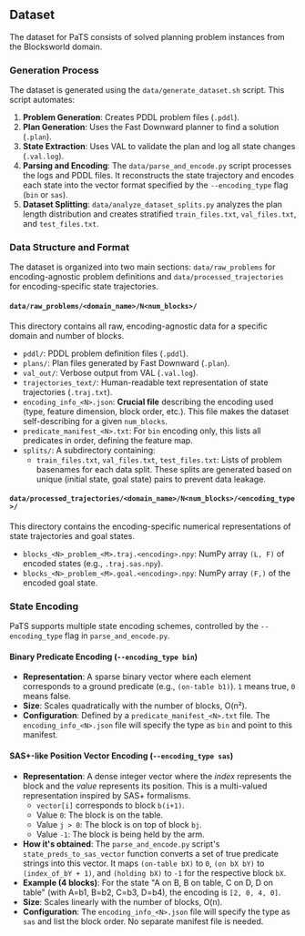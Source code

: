 ## Dataset

The dataset for PaTS consists of solved planning problem instances from the Blocksworld domain.

### Generation Process

The dataset is generated using the `data/generate_dataset.sh` script. This script automates:

1.  **Problem Generation**: Creates PDDL problem files (`.pddl`).
2.  **Plan Generation**: Uses the Fast Downward planner to find a solution (`.plan`).
3.  **State Extraction**: Uses VAL to validate the plan and log all state changes (`.val.log`).
4.  **Parsing and Encoding**: The `data/parse_and_encode.py` script processes the logs and PDDL files. It reconstructs the state trajectory and encodes each state into the vector format specified by the `--encoding_type` flag (`bin` or `sas`).
5.  **Dataset Splitting**: `data/analyze_dataset_splits.py` analyzes the plan length distribution and creates stratified `train_files.txt`, `val_files.txt`, and `test_files.txt`.

### Data Structure and Format

The dataset is organized into two main sections: `data/raw_problems` for encoding-agnostic problem definitions and `data/processed_trajectories` for encoding-specific state trajectories.

#### `data/raw_problems/<domain_name>/N<num_blocks>/`

This directory contains all raw, encoding-agnostic data for a specific domain and number of blocks.

- `pddl/`: PDDL problem definition files (`.pddl`).
- `plans/`: Plan files generated by Fast Downward (`.plan`).
- `val_out/`: Verbose output from VAL (`.val.log`).
- `trajectories_text/`: Human-readable text representation of state trajectories (`.traj.txt`).
- `encoding_info_<N>.json`: **Crucial file** describing the encoding used (type, feature dimension, block order, etc.). This file makes the dataset self-describing for a given `num_blocks`.
- `predicate_manifest_<N>.txt`: For `bin` encoding only, this lists all predicates in order, defining the feature map.
- `splits/`: A subdirectory containing:
  - `train_files.txt`, `val_files.txt`, `test_files.txt`: Lists of problem basenames for each data split. These splits are generated based on unique (initial state, goal state) pairs to prevent data leakage.

#### `data/processed_trajectories/<domain_name>/N<num_blocks>/<encoding_type>/`

This directory contains the encoding-specific numerical representations of state trajectories and goal states.

- `blocks_<N>_problem_<M>.traj.<encoding>.npy`: NumPy array `(L, F)` of encoded states (e.g., `.traj.sas.npy`).
- `blocks_<N>_problem_<M>.goal.<encoding>.npy`: NumPy array `(F,)` of the encoded goal state.

### State Encoding

PaTS supports multiple state encoding schemes, controlled by the `--encoding_type` flag in `parse_and_encode.py`.

#### Binary Predicate Encoding (`--encoding_type bin`)

- **Representation**: A sparse binary vector where each element corresponds to a ground predicate (e.g., `(on-table b1)`). `1` means true, `0` means false.
- **Size**: Scales quadratically with the number of blocks, O(n²).
- **Configuration**: Defined by a `predicate_manifest_<N>.txt` file. The `encoding_info_<N>.json` file will specify the type as `bin` and point to this manifest.

#### SAS+-like Position Vector Encoding (`--encoding_type sas`)

- **Representation**: A dense integer vector where the _index_ represents the block and the _value_ represents its position. This is a multi-valued representation inspired by SAS+ formalisms.
  - `vector[i]` corresponds to block `b(i+1)`.
  - Value `0`: The block is on the table.
  - Value `j > 0`: The block is on top of block `bj`.
  - Value `-1`: The block is being held by the arm.
- **How it's obtained**: The `parse_and_encode.py` script's `state_preds_to_sas_vector` function converts a set of true predicate strings into this vector. It maps `(on-table bX)` to `0`, `(on bX bY)` to `(index_of_bY + 1)`, and `(holding bX)` to `-1` for the respective block `bX`.
- **Example (4 blocks)**: For the state "A on B, B on table, C on D, D on table" (with A=b1, B=b2, C=b3, D=b4), the encoding is `[2, 0, 4, 0]`.
- **Size**: Scales linearly with the number of blocks, O(n).
- **Configuration**: The `encoding_info_<N>.json` file will specify the type as `sas` and list the block order. No separate manifest file is needed.
